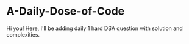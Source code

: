 # A-Daily-Dose-of-Code
Hi you!
Here, I'll be adding  daily 1 hard DSA question with solution and complexities.
